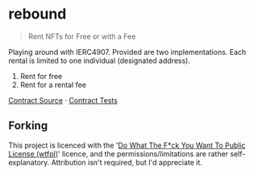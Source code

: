 # rebound
>Rent NFTs for Free or with a Fee

Playing around with IERC4907. Provided are two implementations. Each rental is limited to one individual (designated address).

1. Rent for free
2. Rent for a rental fee

[Contract Source](src) · [Contract Tests](test)

## Forking

This project is licenced with the '[Do What The F\*ck You Want To Public License (wtfpl)](https://choosealicense.com/licenses/wtfpl/)' licence, and the permissions/limitations are rather self-explanatory. Attribution isn't required, but I'd appreciate it.
